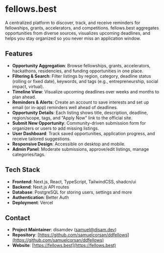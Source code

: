 # fellows.best

A centralized platform to discover, track, and receive reminders for fellowships, grants, accelerators, and competitions. fellows.best aggregates opportunities from diverse sources, visualizes upcoming deadlines, and helps you stay organized so you never miss an application window.

## Features

- **Opportunity Aggregation**: Browse fellowships, grants, accelerators, hackathons, residencies, and funding opportunities in one place.
- **Filtering & Search**: Filter listings by region, category, deadline status (rolling or fixed date), keywords, and tags (e.g., entrepreneurship, social impact, virtual).
- **Timeline View**: Visualize upcoming deadlines over weeks and months to plan ahead.
- **Reminders & Alerts**: Create an account to save interests and set up email (or in-app) reminders well ahead of deadlines.
- **Opportunity Details**: Each listing shows title, description, deadline, region/scope, tags, and “Apply Now” link to the official site.
- **Submit New Opportunity**: Community-driven submission form for organizers or users to add missing listings.
- **User Dashboard**: Track saved opportunities, application progress, and receive tailored suggestions.
- **Responsive Design**: Accessible on desktop and mobile.
- **Admin Panel**: Moderate submissions, approve/edit listings, manage categories/tags.

## Tech Stack

- **Frontend**: Next.js, React, TypeScript, TailwindCSS, shadcn/ui
- **Backend**: Next.js API routes
- **Database**: PostgreSQL for storing users, settings and more
- **Authentication**: Better Auth
- **Deployment**: Vercel

## Contact

- **Project Maintainer**: disamdev ([samuel@disam.dev](mailto:samuel@disam.dev))
- **Repository**: [https://github.com/samuelcorsan/ddfellows](https://github.com/samuelcorsan/ddfellows)
- **Website**: [https://fellows.best](https://fellows.best)
